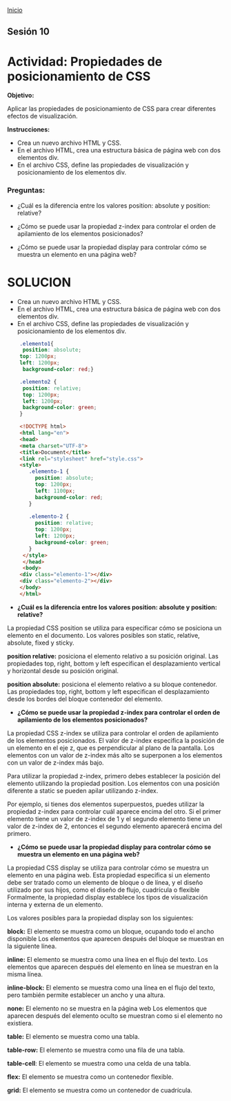 <!-- No borrar o modificar -->
[Inicio](./index.md)

## Sesión 10 


<!-- Su documentación aquí -->

# Actividad: Propiedades de posicionamiento de CSS
**Objetivo:**

Aplicar las propiedades de posicionamiento de CSS para crear diferentes efectos de visualización.

**Instrucciones:**

- Crea un nuevo archivo HTML y CSS.
- En el archivo HTML, crea una estructura básica de página web con dos elementos div.
- En el archivo CSS, define las propiedades de visualización y posicionamiento de los elementos div.

### Preguntas:

- ¿Cuál es la diferencia entre los valores position: absolute y position: relative?

- ¿Cómo se puede usar la propiedad z-index para controlar el orden de apilamiento de los elementos posicionados?

- ¿Cómo se puede usar la propiedad display para controlar cómo se muestra un elemento en una página web?



# **SOLUCION**

- Crea un nuevo archivo HTML y CSS.
- En el archivo HTML, crea una estructura básica de página web con dos elementos div.
- En el archivo CSS, define las propiedades de visualización y posicionamiento de los elementos div.

 ```css
     .elemento1{
      position: absolute;
     top: 1200px;
     left: 1200px;
      background-color: red;}

     .elemento2 {
      position: relative;
      top: 1200px;
      left: 1200px;
      background-color: green;
     }
 
 ```

 ```html
     <!DOCTYPE html>
     <html lang="en">
     <head>
     <meta charset="UTF-8">
     <title>Document</title>
     <link rel="stylesheet" href="style.css">
     <style>
        .elemento-1 {
          position: absolute;
          top: 1200px;
          left: 1100px;
          background-color: red;
        }
    
        .elemento-2 {
          position: relative;
          top: 1200px;
          left: 1200px;
          background-color: green;
        }
      </style>
      </head>
      <body>
     <div class="elemento-1"></div>
     <div class="elemento-2"></div>
     </body>
     </html>
 ```




- **¿Cuál es la diferencia entre los valores position: absolute y position: relative?**

La propiedad CSS position se utiliza para especificar cómo se posiciona un elemento en el documento. Los valores posibles son static, relative, absolute, fixed y sticky.

**position relative:** posiciona el elemento relativo a su posición original. Las propiedades top, right, bottom y left especifican el desplazamiento vertical y horizontal desde su posición original.

**position absolute:** posiciona el elemento relativo a su bloque contenedor. Las propiedades top, right, bottom y left especifican el desplazamiento desde los bordes del bloque contenedor del elemento.

- **¿Cómo se puede usar la propiedad z-index para controlar el orden de apilamiento de los elementos posicionados?**

La propiedad CSS z-index se utiliza para controlar el orden de apilamiento de los elementos posicionados. 
El valor de z-index especifica la posición de un elemento en el eje z, que es perpendicular al plano de la pantalla.
 Los elementos con un valor de z-index más alto se superponen a los elementos con un valor de z-index más bajo.

Para utilizar la propiedad z-index, primero debes establecer la posición del elemento utilizando la propiedad position. Los elementos con una posición diferente a static se pueden apilar utilizando z-index.


Por ejemplo, si tienes dos elementos superpuestos, puedes utilizar la propiedad z-index para controlar cuál aparece encima del otro. Si el primer elemento tiene un valor de z-index de 1 y el segundo elemento tiene un valor de z-index de 2, entonces el segundo elemento aparecerá encima del primero.


- **¿Cómo se puede usar la propiedad display para controlar cómo se muestra un elemento en una página web?**

La propiedad CSS display se utiliza para controlar cómo se muestra un elemento en una página web.
 Esta propiedad especifica si un elemento debe ser tratado como un elemento de bloque o de línea, y el diseño utilizado por sus hijos, como el diseño de flujo, cuadrícula o flexible Formalmente, la propiedad display establece los tipos de visualización interna y externa de un elemento.

Los valores posibles para la propiedad display son los siguientes:

**block:** El elemento se muestra como un bloque, ocupando todo el ancho disponible Los elementos que aparecen después del bloque se muestran en la siguiente línea.

**inline:** El elemento se muestra como una línea en el flujo del texto. Los elementos que aparecen después del elemento en línea se muestran en la misma línea.

**inline-block:** El elemento se muestra como una línea en el flujo del texto, pero también permite establecer un ancho y una altura.

**none:** El elemento no se muestra en la página web Los elementos que aparecen después del elemento oculto se muestran como si el elemento no existiera.

**table:** El elemento se muestra como una tabla.

**table-row:** El elemento se muestra como una fila de una tabla.

**table-cell**: El elemento se muestra como una celda de una tabla.

**flex:** El elemento se muestra como un contenedor flexible.

**grid:** El elemento se muestra como un contenedor de cuadrícula.


